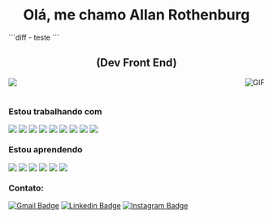 <h1 align="center">Olá, me chamo Allan Rothenburg</h1>
```diff
- teste
```
<h2 align="center">(Dev Front End)</h2>
<img style="margin-bottom: 20px;" align="center" src="https://media-exp1.licdn.com/dms/image/C4E16AQFR-LhiC07YBw/profile-displaybackgroundimage-shrink_350_1400/0/1635035741519?e=1641427200&v=beta&t=-53ilLzDFajPQoQI7DovERJqw02JrPHvtkUt6a_tTuU">

<img align="right" alt="GIF" src="https://i.pinimg.com/originals/e4/26/70/e426702edf874b181aced1e2fa5c6cde.gif" />

<h3 style="margin-top: 20px;">Estou trabalhando com</h3> 

<img src="https://img.shields.io/badge/Vue.js-35495E?style=for-the-badge&logo=vue.js&logoColor=4FC08D"> <img src="https://img.shields.io/badge/HTML5-E34F26?style=for-the-badge&logo=html5&logoColor=white">
<img src="https://img.shields.io/badge/CSS-239120?&style=for-the-badge&logo=css3&logoColor=white">
<img src="https://img.shields.io/badge/JavaScript-F7DF1E?style=for-the-badge&logo=javascript&logoColor=black">
<img src="https://img.shields.io/badge/Sass-CC6699?style=for-the-badge&logo=sass&logoColor=white">
<img src="https://img.shields.io/badge/Bootstrap-563D7C?style=for-the-badge&logo=bootstrap&logoColor=white">
<img src="https://img.shields.io/badge/Laravel-FF2D20?style=for-the-badge&logo=laravel&logoColor=white">
<img src="https://img.shields.io/badge/MySQL-00000F?style=for-the-badge&logo=mysql&logoColor=white">
<img src="https://img.shields.io/badge/Amazon_AWS-232F3E?style=for-the-badge&logo=amazon-aws&logoColor=white">

<h3 style="margin-top: 20px;">Estou aprendendo</h3> 

<img src="https://img.shields.io/badge/Node.js-43853D?style=for-the-badge&logo=node.js&logoColor=white"> <img src="https://img.shields.io/badge/Java-ED8B00?style=for-the-badge&logo=java&logoColor=white">
<img src="https://img.shields.io/badge/PHP-777BB4?style=for-the-badge&logo=php&logoColor=white">
<img src="https://img.shields.io/badge/Express.js-404D59?style=for-the-badge">
<img src="https://img.shields.io/badge/Tailwind_CSS-38B2AC?style=for-the-badge&logo=tailwind-css&logoColor=white">
<img src="https://img.shields.io/badge/PostgreSQL-316192?style=for-the-badge&logo=postgresql&logoColor=white">


<h3 style="margin-top: 20px;">Contato:</h3>

[![Gmail Badge](https://img.shields.io/badge/-allantrickrothenburg-c14438?style=flat&logo=Gmail&logoColor=white&link=mailto:allantrickrothenburg@gmail.com)](mailto:allantrickrothenburg@gmail.com)
[![Linkedin Badge](https://img.shields.io/badge/-allanrothenburg-blue?style=flat&logo=Linkedin&logoColor=white&link=https://www.linkedin.com/in/allan-rothenburg-61448244/)](https://www.linkedin.com/in/allan-rothenburg-61448244/)
[![Instagram Badge](https://img.shields.io/badge/-@allanrothenburg-purple?style=flat&logo=instagram&logoColor=white&link=https://instagram.com/allanrothenburg/)](https://instagram.com/allanrothenburg)







